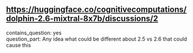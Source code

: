 ## https://huggingface.co/cognitivecomputations/dolphin-2.6-mixtral-8x7b/discussions/2

contains_question: yes  
question_part: Any idea what could be different about 2.5 vs 2.6 that could cause this